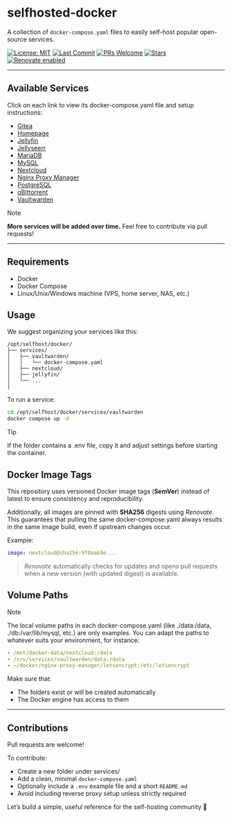 # selfhosted-docker

A collection of `docker-compose.yaml` files to easily self-host popular open-source services.

[![License: MIT](https://img.shields.io/github/license/vidjinnangni/selfhosted-docker)](LICENSE)
[![Last Commit](https://img.shields.io/github/last-commit/vidjinnangni/selfhosted-docker)](https://github.com/ton-utilisateur/selfhosted-docker/commits/main)
[![PRs Welcome](https://img.shields.io/badge/PRs-welcome-brightgreen.svg)](https://github.com/ton-utilisateur/selfhosted-docker/pulls)
[![Stars](https://img.shields.io/github/stars/vidjinnangni/selfhosted-docker?style=social)](https://github.com/ton-utilisateur/selfhosted-docker/stargazers)
[![Renovate enabled](https://img.shields.io/badge/renovate-enabled-brightgreen?style=flat-square)](https://github.com/apps/renovate)

---

## Available Services

Click on each link to view its docker-compose.yaml file and setup instructions:

- [Gitea](./gitea/)
- [Homepage](./homepage/)
- [Jellyfin](./jellyfin/)
- [Jellyseerr](./jellyseerr/)
- [MariaDB](./mariadb/)
- [MySQL](./mysql/)
- [Nextcloud](./nextcloud/)
- [Nginx Proxy Manager](./npm/)
- [PostgreSQL](./postgresql/)
- [qBittorrent](./qbittorrent/)
- [Vaultwarden](./vaultwarden/)

> [!NOTE]
> **More services will be added over time.** Feel free to contribute via pull requests!

---

## Requirements

- Docker
- Docker Compose
- Linux/Unix/Windows machine (VPS, home server, NAS, etc.)

## Usage

We suggest organizing your services like this:

```plaintext
/opt/selfhost/docker/
├── services/
│   ├── vaultwarden/
│   │   └── docker-compose.yaml
│   ├── nextcloud/
│   ├── jellyfin/
│   └── ...
│
```

To run a service:

```bash
cd /opt/selfhost/docker/services/vaultwarden
docker compose up -d
```

> [!TIP]
> If the folder contains a .env file, copy it and adjust settings before starting the container.

## Docker Image Tags

This repository uses versioned Docker image tags (**SemVer**) instead of latest to ensure consistency and reproducibility.

Additionally, all images are pinned with **SHA256** digests using _Renovate_.
This guarantees that pulling the same docker-compose.yaml always results in the same image build, even if upstream changes occur.

Example:

```yaml
image: nextcloud@sha256:9f0aab9e...
```

> _Renovate_ automatically checks for updates and opens pull requests when a new version (with updated digest) is available.

## Volume Paths

> [!NOTE]
> The local volume paths in each docker-compose.yaml (like ./data:/data, ./db:/var/lib/mysql, etc.) are only examples.
> You can adapt the paths to whatever suits your environment, for instance:

```yaml
- /mnt/docker-data/nextcloud:/data
- /srv/services/vaultwarden/data:/data
- ~/docker/nginx-proxy-manager/letsencrypt:/etc/letsencrypt
```

Make sure that:

- The folders exist or will be created automatically
- The Docker engine has access to them

---

## Contributions

Pull requests are welcome!

To contribute:

- Create a new folder under services/
- Add a clean, minimal `docker-compose.yaml`
- Optionally include a `.env` example file and a short `README.md`
- Avoid including reverse proxy setup unless strictly required

Let’s build a simple, useful reference for the self-hosting community 🚀
